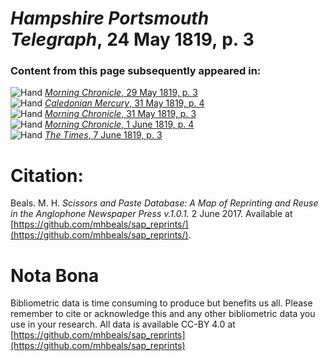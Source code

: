 # *Hampshire Portsmouth Telegraph*, 24 May 1819, p. 3  
  
### Content from this page subsequently appeared in:  
![Hand](http://scissorsandpaste.net/wp-content/uploads/2017/06/smallhandpointer.png) [*Morning Chronicle*, 29 May 1819, p. 3](https://mhbeals.github.io/sap_html/Morning-Chronicle/Morning-Chronicle-29-May-1819-p-3)  
![Hand](http://scissorsandpaste.net/wp-content/uploads/2017/06/smallhandpointer.png) [*Caledonian Mercury*, 31 May 1819, p. 4](https://mhbeals.github.io/sap_html/Caledonian-Mercury/Caledonian-Mercury-31-May-1819-p-4)  
![Hand](http://scissorsandpaste.net/wp-content/uploads/2017/06/smallhandpointer.png) [*Morning Chronicle*, 31 May 1819, p. 3](https://mhbeals.github.io/sap_html/Morning-Chronicle/Morning-Chronicle-31-May-1819-p-3)  
![Hand](http://scissorsandpaste.net/wp-content/uploads/2017/06/smallhandpointer.png) [*Morning Chronicle*, 1 June 1819, p. 4](https://mhbeals.github.io/sap_html/Morning-Chronicle/Morning-Chronicle-1-June-1819-p-4)  
![Hand](http://scissorsandpaste.net/wp-content/uploads/2017/06/smallhandpointer.png) [*The Times*, 7 June 1819, p. 3](https://mhbeals.github.io/sap_html/The-Times/The-Times-7-June-1819-p-3)  


# Citation: 

Beals. M. H. *Scissors and Paste Database: A Map of Reprinting and Reuse in the Anglophone Newspaper Press v.1.0.1.* 2 June 2017. Available at [https://github.com/mhbeals/sap_reprints/](https://github.com/mhbeals/sap_reprints/). 

# Nota Bona

Bibliometric data is time consuming to produce but benefits us all. Please remember to cite or acknowledge this and any other bibliometric data you use in your research. All data is available CC-BY 4.0 at [https://github.com/mhbeals/sap_reprints](https://github.com/mhbeals/sap_reprints)